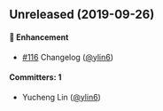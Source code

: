 
## Unreleased (2019-09-26)

#### :rocket: Enhancement
* [#116](https://github.com/VividSeats/vivid-design-patterns/pull/116) Changelog ([@ylin6](https://github.com/ylin6))

#### Committers: 1
- Yucheng Lin ([@ylin6](https://github.com/ylin6))
